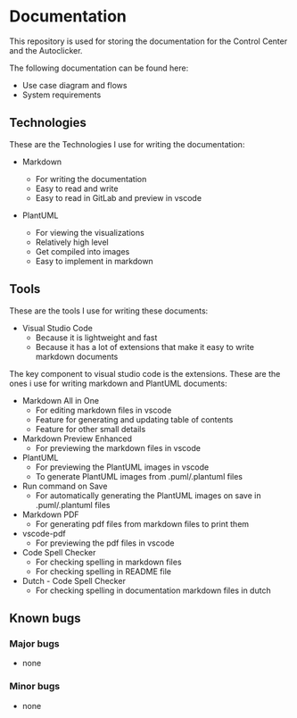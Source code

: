 # Documentation

This repository is used for storing the documentation for the Control Center and the Autoclicker.

The following documentation can be found here:

- Use case diagram and flows
- System requirements

## Technologies

These are the Technologies I use for writing the documentation:

- Markdown
  - For writing the documentation
  - Easy to read and write
  - Easy to read in GitLab and preview in vscode

- PlantUML
  - For viewing the visualizations
  - Relatively high level
  - Get compiled into images
  - Easy to implement in markdown
  


## Tools

These are the tools I use for writing these documents:

- Visual Studio Code
  - Because it is lightweight and fast
  - Because it has a lot of extensions that make it easy to write markdown documents

 
The key component to visual studio code is the extensions. These are the ones i use for writing markdown and PlantUML documents:

- Markdown All in One
    - For editing markdown files in vscode
    - Feature for generating and updating table of contents
    - Feature for other small details
- Markdown Preview Enhanced
  - For previewing the markdown files in vscode
- PlantUML
  - For previewing the PlantUML images in vscode
  - To generate PlantUML images from .puml/.plantuml files
- Run command on Save
  - For automatically generating the PlantUML images on save in .puml/.plantuml files
- Markdown PDF
  - For generating pdf files from markdown files to print them
- vscode-pdf
  - For previewing the pdf files in vscode
- Code Spell Checker
  - For checking spelling in markdown files
  - For checking spelling in README file
- Dutch - Code Spell Checker
  - For checking spelling in documentation markdown files in dutch

## Known bugs

### Major bugs
- none

### Minor bugs
- none
